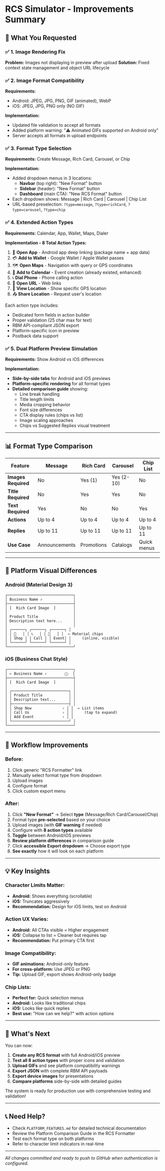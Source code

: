 # RCS Simulator - Improvements Summary

## 🎯 What You Requested

### ✅ 1. Image Rendering Fix
**Problem:** Images not displaying in preview after upload
**Solution:** Fixed context state management and object URL lifecycle

### ✅ 2. Image Format Compatibility
**Requirements:**
- Android: JPEG, JPG, PNG, GIF (animated), WebP
- iOS: JPEG, JPG, PNG only (NO GIF)

**Implementation:**
- Updated file validation to accept all formats
- Added platform warning: "⚠️ Animated GIFs supported on Android only"
- Server accepts all formats in upload endpoints

### ✅ 3. Format Type Selection
**Requirements:** Create Message, Rich Card, Carousel, or Chip

**Implementation:**
- Added dropdown menus in 3 locations:
  - **Navbar** (top right): "New Format" button
  - **Sidebar** (header): "New Format" button  
  - **Dashboard** (main CTA): "New RCS Format" button
- Each dropdown shows: Message | Rich Card | Carousel | Chip List
- URL-based preselection: `?type=message`, `?type=richCard`, `?type=carousel`, `?type=chip`

### ✅ 4. Extended Action Types
**Requirements:** Calendar, App, Wallet, Maps, Dialer

**Implementation - 8 Total Action Types:**
1. 📱 **Open App** - Android app deep linking (package name + app data)
2. 💳 **Add to Wallet** - Google Wallet / Apple Wallet passes
3. 🗺️ **Open Maps** - Navigation with query or GPS coordinates
4. 📅 **Add to Calendar** - Event creation (already existed, enhanced)
5. 📞 **Dial Phone** - Phone calling action
6. 🔗 **Open URL** - Web links
7. 📍 **View Location** - Show specific GPS location
8. 📤 **Share Location** - Request user's location

Each action type includes:
- Dedicated form fields in action builder
- Proper validation (25 char max for text)
- RBM API-compliant JSON export
- Platform-specific icon in preview
- Postback data support

### ✅ 5. Dual Platform Preview Simulation
**Requirements:** Show Android vs iOS differences

**Implementation:**
- **Side-by-side tabs** for Android and iOS previews
- **Platform-specific rendering** for all format types
- **Detailed comparison guide** showing:
  - Line break handling
  - Title length limits
  - Media cropping behavior
  - Font size differences
  - CTA display rules (chips vs list)
  - Image scaling approaches
  - Chips vs Suggested Replies visual treatment

---

## 📊 Format Type Comparison

| Feature | Message | Rich Card | Carousel | Chip List |
|---------|---------|-----------|----------|-----------|
| **Images Required** | No | Yes (1) | Yes (2-10) | No |
| **Title Required** | No | Yes | Yes | No |
| **Text Required** | Yes | No | No | Yes |
| **Actions** | Up to 4 | Up to 4 | Up to 4 | Up to 4 |
| **Replies** | Up to 11 | Up to 11 | Up to 11 | Up to 11 |
| **Use Case** | Announcements | Promotions | Catalogs | Quick menus |

---

## 🎨 Platform Visual Differences

### Android (Material Design 3)
```
┌──────────────────────────────┐
│ Business Name ✓              │
├──────────────────────────────┤
│ [  Rich Card Image  ]        │
│                              │
│ Product Title                │
│ Description text here...     │
│                              │
│ ┌──────┐ ┌──────┐ ┌──────┐ │
│ │ 🛒   │ │ 📞   │ │ 📅   │ │  ← Material chips
│ │ Shop │ │ Call │ │ Event│ │     (inline, visible)
│ └──────┘ └──────┘ └──────┘ │
└──────────────────────────────┘
```

### iOS (Business Chat Style)
```
┌──────────────────────────────┐
│ ← Business Name ✓        ⓘ  │
├──────────────────────────────┤
│ [  Rich Card Image  ]        │
│                              │
│ ┌──────────────────────────┐ │
│ │ Product Title            │ │
│ │ Description text...      │ │
│ ├──────────────────────────┤ │
│ │ Shop Now              › │ │  ← List items
│ │ Call Us               › │ │     (tap to expand)
│ │ Add Event             › │ │
│ └──────────────────────────┘ │
└──────────────────────────────┘
```

---

## 🔄 Workflow Improvements

### Before:
1. Click generic "RCS Formatter" link
2. Manually select format type from dropdown
3. Upload images
4. Configure format
5. Click custom export menu

### After:
1. Click **"New Format"** → Select **type** (Message/Rich Card/Carousel/Chip)
2. Format type **pre-selected** based on your choice
3. Upload images (with **GIF warning** if needed)
4. Configure with **8 action types** available
5. **Toggle** between Android/iOS previews
6. **Review platform differences** in comparison guide
7. Click **accessible Export dropdown** → Choose export type
8. **See exactly** how it will look on each platform

---

## 💡 Key Insights

### Character Limits Matter:
- **Android:** Shows everything (scrollable)
- **iOS:** Truncates aggressively
- **Recommendation:** Design for iOS limits, test on Android

### Action UX Varies:
- **Android:** All CTAs visible = Higher engagement
- **iOS:** Collapse to list = Cleaner but requires tap
- **Recommendation:** Put primary CTA first

### Image Compatibility:
- **GIF animations:** Android-only feature
- **For cross-platform:** Use JPEG or PNG
- **Tip:** Upload GIF, export shows Android-only badge

### Chip Lists:
- **Perfect for:** Quick selection menus
- **Android:** Looks like traditional chips
- **iOS:** Looks like quick replies
- **Best use:** "How can we help?" with action options

---

## 🚀 What's Next

You can now:
1. **Create any RCS format** with full Android/iOS preview
2. **Test all 8 action types** with proper icons and validation
3. **Upload GIFs** and see platform compatibility warnings
4. **Export JSON** with complete RBM API payloads
5. **Export device images** for presentations
6. **Compare platforms** side-by-side with detailed guides

The system is ready for production use with comprehensive testing and validation!

---

## 📞 Need Help?

- Check `PLATFORM_FEATURES.md` for detailed technical documentation
- Review the Platform Comparison Guide in the RCS Formatter
- Test each format type on both platforms
- Refer to character limit indicators in real-time

---

*All changes committed and ready to push to GitHub when authentication is configured.*

